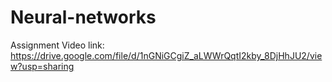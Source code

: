 # Neural-networks
Assignment Video link: https://drive.google.com/file/d/1nGNiGCgiZ_aLWWrQqtI2kby_8DjHhJU2/view?usp=sharing
